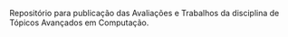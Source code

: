 Repositório para publicação das Avaliações e Trabalhos da disciplina de Tópicos Avançados em Computação.
